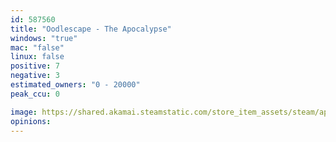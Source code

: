 ```yaml
---
id: 587560
title: "Oodlescape - The Apocalypse"
windows: "true"
mac: "false"
linux: false
positive: 7
negative: 3
estimated_owners: "0 - 20000"
peak_ccu: 0

image: https://shared.akamai.steamstatic.com/store_item_assets/steam/apps/587560/header.jpg?t=1508995405
opinions:
---
```

